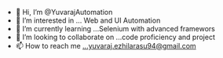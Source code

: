 - 👋 Hi, I’m @YuvarajAutomation
- 👀 I’m interested in ... Web and UI Automation
- 🌱 I’m currently learning ...Selenium with advanced framewors
- 💞️ I’m looking to collaborate on ...code proficiency and project
- 📫 How to reach me ...yuvaraj.ezhilarasu94@gmail.com

<!---
YuvarajAutomation/YuvarajAutomation is a ✨ special ✨ repository because its `README.md` (this file) appears on your GitHub profile.
You can click the Preview link to take a look at your changes.
--->
